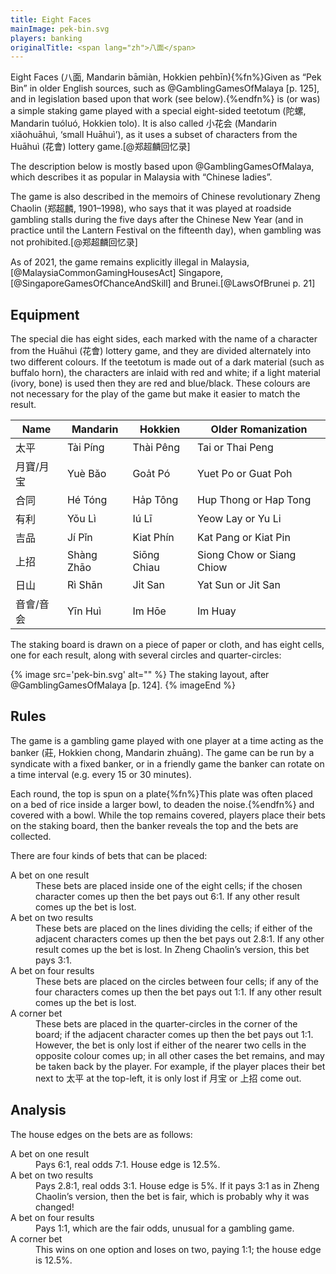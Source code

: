 ```yaml
---
title: Eight Faces
mainImage: pek-bin.svg
players: banking
originalTitle: <span lang="zh">八面</span>
---
```


<p class="lead">
Eight Faces (<span lang="zh" class="aka">八面</span>, Mandarin <span lang="cmn-Latn-pinyin" class="aka">bāmiàn</span>, Hokkien <span lang="nan-Latn" class="aka">pehbīn</span>){%fn%}Given as “<span class="aka">Pek Bin</span>” in older English sources, such as @GamblingGamesOfMalaya [p. 125], and in legislation based upon that work (see below).{%endfn%} is (or was) a simple staking game played with a special eight-sided teetotum (<span lang="zh">陀螺</span>, Mandarin <span lang="cmn-Latn">tuóluó</span>, Hokkien <span lang="nan-Latn">tolo</span>). It is also called <span lang="zh" class="aka">小花会</span> (Mandarin <span lang="cmn-Latn-pinyin" class="aka">xiǎohuāhuì</span>, ‘small <span class="noun" lang="cmn-Latn">Huāhuì</span>’), as it uses a subset of characters from the <span class="noun" lang="cmn-Latn">Huāhuì</span> (<span lang="zh">花會</span>) lottery game.[@郑超麟回忆录]
</p>

<!-- excerpt -->

The description below is mostly based upon @GamblingGamesOfMalaya, which describes it as popular in Malaysia with “Chinese ladies”. 

The game is also described in the memoirs of Chinese revolutionary <span class="noun" lang="cmn-Latn-pinyin">Zheng Chaolin</span> (<span lang="zh">郑超麟</span>, 1901–1998), who says that it was played at roadside gambling stalls during the five days after the Chinese New Year (and in practice until the Lantern Festival on the fifteenth day), when gambling was not prohibited.[@郑超麟回忆录]

As of 2021, the game remains explicitly illegal in Malaysia,[@MalaysiaCommonGamingHousesAct] Singapore,[@SingaporeGamesOfChanceAndSkill] and Brunei.[@LawsOfBrunei p. 21]

## Equipment

The special die has eight sides, each marked with the name of a character from the <span class="noun" lang="cmn-Latn">Huāhuì</span> (<span lang="zh">花會</span>) lottery game, and they are divided alternately into two different colours. If the teetotum is made out of a dark material (such as buffalo horn), the characters are inlaid with red and white; if a light material (ivory, bone) is used then they are red and blue/black. These colours are not necessary for the play of the game but make it easier to match the result.

<table class="table">
    <thead>
        <tr>
            <th>Name</th>
            <th>Mandarin</th>
            <th>Hokkien</th>
            <th>Older Romanization</th>
        </tr>
    </thead>
    <tbody class="table-group-divider">
        <tr class="red">
            <td><span lang="zh">太平</span></td>
            <td><span class="noun" lang="cmn-Latn">Tài Píng</span></td>
            <td><span class="noun" lang="nan-Latn">Thài Pêng</span></td>
            <td>Tai or Thai Peng</td>
        </tr>
        <tr class="blue">
            <td><span lang="zh-Hant">月寶</span>/<span lang="zh-Hans">月宝</span></td>
            <td><span class="noun" lang="cmn-Latn">Yuè Bǎo</span></td>
            <td><span class="noun" lang="nan-Latn">Goa̍t Pó</span></td>
            <td>Yuet Po or Guat Poh</td>
        </tr>
        <tr class="red">
            <td><span lang="zh">合同</span></td>
            <td><span class="noun" lang="cmn-Latn">Hé Tóng</span></td>
            <td><span class="noun" lang="nan-Latn">Ha̍p Tông</span></td>
            <td>Hup Thong or Hap Tong</td>
        </tr>
        <tr class="blue">
            <td><span lang="zh">有利</span></td>
            <td><span class="noun" lang="cmn-Latn">Yǒu Lì</span></td>
            <td><span class="noun" lang="nan-Latn">Iú Lī</span></td>
            <td>Yeow Lay or Yu Li</td>
        </tr>
        <tr class="red">
            <td><span lang="zh">吉品</span></td>
            <td><span class="noun" lang="cmn-Latn">Jí Pǐn</span></td>
            <td><span class="noun" lang="nan-Latn">Kiat Phín</span></td>
            <td>Kat Pang or Kiat Pin</td>
        </tr>
        <tr class="blue">
            <td><span lang="zh">上招</span></td>
            <td><span class="noun" lang="cmn-Latn">Shàng Zhāo</span></td>
            <td><span class="noun" lang="nan-Latn">Siōng Chiau</span></td>
            <td>Siong Chow or Siang Chiow</td>
        </tr>
        <tr class="red">
            <td><span lang="zh">日山</span></td>
            <td><span class="noun" lang="cmn-Latn">Rì Shān</span></td>
            <td><span class="noun" lang="nan-Latn">Ji̍t San</span></td>
            <td>Yat Sun or Jit San</td>
        </tr>
        <tr class="blue">
            <td><span lang="zh-Hant">音會</span>/<span lang="zh-Hans">音会</span></td>
            <td><span class="noun" lang="cmn-Latn">Yīn Huì</span></td>
            <td><span class="noun" lang="nan-Latn">Im Hōe</span></td>
            <td>Im Huay</td>
        </tr>
    </tbody>
</table>

The staking board is drawn on a piece of paper or cloth, and has eight cells,
one for each result, along with several circles and quarter-circles:

{% image src='pek-bin.svg' alt="" %}
The staking layout, after @GamblingGamesOfMalaya [p. 124].
{% imageEnd %}

## Rules

The game is a gambling game played with one player at a time acting as the banker (莊, Hokkien <span lang="nan-Latn">chong</span>, Mandarin <span lang="cmn-Latn">zhuāng</span>). The game can be run by a syndicate with a fixed banker, or in a friendly game the banker can rotate on a time interval (e.g.  every 15 or 30 minutes).

Each round, the top is spun on a plate{%fn%}This plate was often placed on a bed of rice inside a larger bowl, to deaden the noise.{%endfn%} and covered with a bowl. While the top remains covered, players place their bets on the staking board, then the banker reveals the top and the bets are collected.

There are four kinds of bets that can be placed:

<dl>
<dt>A bet on one result</dt>
<dd>These bets are placed inside one of the eight cells; if the chosen character comes up then the bet pays out 6:1. If any other result comes up the bet is lost.</dd>
<dt>A bet on two results</dt>
<dd>These bets are placed on the lines dividing the cells; if either of the adjacent characters comes up then the bet pays out 2.8:1. If any other result comes up the bet is lost. In <span class="noun" lang="cmn-Latn-pinyin">Zheng Chaolin</span>’s version, this bet pays 3:1.</dd>
<dt>A bet on four results</dt>
<dd>These bets are placed on the circles between four cells; if any of the four characters comes up then the bet pays out 1:1. If any other result comes up the bet is lost.</dd>
<dt>A corner bet</dt>
<dd>These bets are placed in the quarter-circles in the corner of the board; if the adjacent character comes up then the bet pays out 1:1. However, the bet is only lost if either of the nearer two cells in the opposite colour comes up; in all other cases the bet remains, and may be taken back by the player. For example, if the player places their bet next to <span lang="zh" class="red">太平</span> at the top-left, it is only lost if <span lang="zh" class="blue">月宝</span> or <span lang="zh" class="blue">上招</span> come out.</dd>
</dl>

## Analysis

The house edges on the bets are as follows:

<dl>
<dt>A bet on one result</dt>
<dd>Pays 6:1, real odds 7:1. House edge is 12.5%.</dd>
<dt>A bet on two results</dt>
<dd>Pays 2.8:1, real odds 3:1. House edge is 5%. If it pays 3:1 as in <span class="noun" lang="cmn-Latn-pinyin">Zheng Chaolin</span>’s version, then the bet is fair, which is probably why it was changed!</dd>
<dt>A bet on four results</dt>
<dd>Pays 1:1, which are the fair odds, unusual for a gambling game.</dd>
<dt>A corner bet</dt>
<dd>This wins on one option and loses on two, paying 1:1; the house edge is 12.5%.</dd>
</dl>
